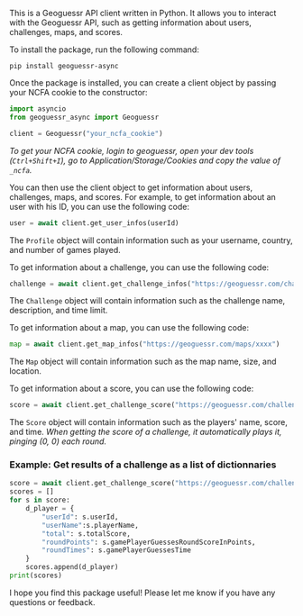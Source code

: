 This is a Geoguessr API client written in Python. It allows you to interact with the Geoguessr API, such as getting information about users, challenges, maps, and scores.

To install the package, run the following command:

```
pip install geoguessr-async
```

Once the package is installed, you can create a client object by passing your NCFA cookie to the constructor:

```Python
import asyncio
from geoguessr_async import Geoguessr

client = Geoguessr("your_ncfa_cookie")
```

*To get your NCFA cookie, login to geoguessr, open your dev tools (`Ctrl+Shift+I`), go to Application/Storage/Cookies and copy the value of `_ncfa`.*

You can then use the client object to get information about users, challenges, maps, and scores. For example, to get information about an user with his ID, you can use the following code:

```Python
user = await client.get_user_infos(userId)
```

The `Profile` object will contain information such as your username, country, and number of games played.

To get information about a challenge, you can use the following code:

```Python
challenge = await client.get_challenge_infos("https://geoguessr.com/challenge/xxxx")
```

The `Challenge` object will contain information such as the challenge name, description, and time limit.

To get information about a map, you can use the following code:

```Python
map = await client.get_map_infos("https://geoguessr.com/maps/xxxx")
```

The `Map` object will contain information such as the map name, size, and location.

To get information about a score, you can use the following code:

```Python
score = await client.get_challenge_score("https://geoguessr.com/challenge/xxxx")
```

The `Score` object will contain information such as the players' name, score, and time.
*When getting the score of a challenge, it automatically plays it, pinging (0, 0) each round.*

### Example: Get results of a challenge as a list of dictionnaries
```Python
score = await client.get_challenge_score("https://geoguessr.com/challenge/xxxx")
scores = []
for s in score:
    d_player = {
        "userId": s.userId,
        "userName":s.playerName,
        "total": s.totalScore,
        "roundPoints": s.gamePlayerGuessesRoundScoreInPoints,
        "roundTimes": s.gamePlayerGuessesTime
    }
    scores.append(d_player)
print(scores)
```

I hope you find this package useful! Please let me know if you have any questions or feedback.
